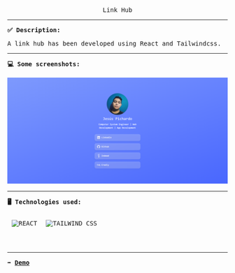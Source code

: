 <p align="center">
<br>
<samp>
    Link Hub
</samp>
</p>
<hr/>
<samp>
    <strong>✅ Description: </strong>
    <p>A link hub has been developed using React and Tailwindcss.</p>
    <hr/>
<strong>💻 Some screenshots: </strong>
<br />
<br />
<img  src="https://github.com/JPichardo99/Link-Hub-React/blob/master/public/img%201.png" alt="IMG 1"/> 
<hr/>
<strong>🖥️ Technologies used: </strong>
<br/>
<br/>
<div style="display: flex; img:first-child{margin-right: 10px;}"> 
	<img style="margin: 10px" src="https://profilinator.rishav.dev/skills-assets/react-original-wordmark.svg" alt="REACT" height="50" />  
	<img style="margin: 10px" src="https://profilinator.rishav.dev/skills-assets/tailwindcss.svg" alt="TAILWIND CSS " height="50" />  
</div>
<hr/>
<strong>➡️ <a href = "https://link-hub-jpichardo99.vercel.app">Demo</a></strong>
</samp>
